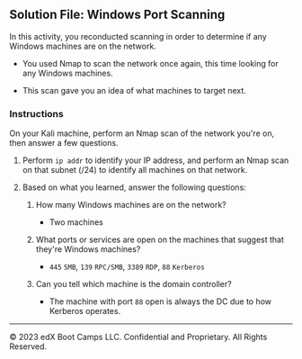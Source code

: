 ## Solution File: Windows Port Scanning

In this activity, you reconducted scanning in order to determine if any Windows machines are on the network. 

- You used Nmap to scan the network once again, this time looking for any Windows machines. 

- This scan gave you an idea of what machines to target next. 

### Instructions

On your Kali machine, perform an Nmap scan of the network you're on, then answer a few questions. 

1. Perform `ip addr` to identify your IP address, and perform an Nmap scan on that subnet (/24) to identify all machines on that network.

2. Based on what you learned, answer the following questions:

	1. How many Windows machines are on the network?

          - Two machines
	
	2. What ports or services are open on the machines that suggest that they're Windows machines?

          - `445` `SMB`, `139` `RPC/SMB`, `3389` `RDP`, `88` `Kerberos`
	
	3. Can you tell which machine is the domain controller?

          - The machine with port `88` open is always the DC due to how Kerberos operates.

---
&copy; 2023 edX Boot Camps LLC. Confidential and Proprietary. All Rights Reserved.



